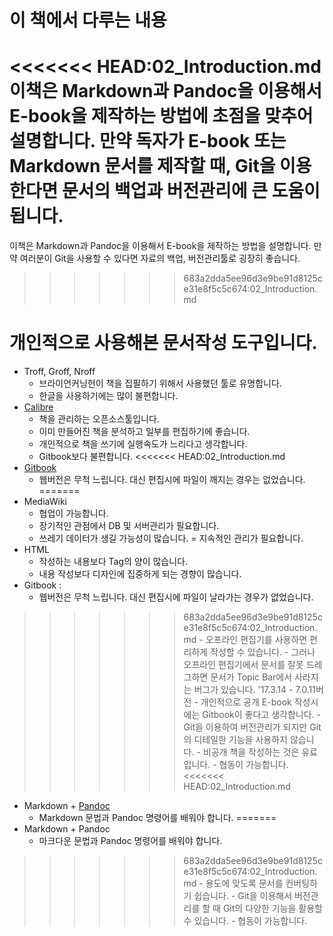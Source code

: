 # 이 책에서 다루는 내용
<<<<<<< HEAD:02_Introduction.md
이책은 Markdown과 Pandoc을 이용해서 E-book을 제작하는 방법에 초점을 맞추어 설명합니다.
만약 독자가 E-book 또는 Markdown 문서를 제작할 때,
Git을 이용한다면 문서의 백업과 버전관리에 큰 도움이 됩니다.
=======
이책은 Markdown과 Pandoc을 이용해서 E-book을 제작하는 방법을 설명합니다.
만약 여러분이 Git을 사용할 수 있다면 자료의 백업, 버전관리툴로 굉장히 좋습니다.
>>>>>>> 683a2dda5ee96d3e9be91d8125ce31e8f5c5c674:02_Introduction.md

# 개인적으로 사용해본 문서작성 도구입니다.
- Troff, Groff, Nroff
	- 브라이언커닝헌이 책을 집필하기 위해서 사용했던 툴로 유명합니다.
	- 한글을 사용하기에는 많이 불편합니다.
- [Calibre](https://calibre-ebook.com)
	- 책을 관리하는 오픈소스툴입니다.
	- 이미 만들어진 책을 분석하고 일부를 편집하기에 좋습니다.
	- 개인적으로 책을 쓰기에 실행속도가 느리다고 생각합니다.
	- Gitbook보다 불편합니다.
<<<<<<< HEAD:02_Introduction.md
- [Gitbook](http://www.gitbook.com)
	- 웹버전은 무척 느립니다. 대신 편집시에 파일이 깨지는 경우는 없었습니다.
=======
- MediaWiki
	- 협업이 가능합니다.
	- 장기적인 관점에서 DB 및 서버관리가 필요합니다.
	- 쓰레기 데이터가 생길 가능성이 많습니다. = 지속적인 관리가 필요합니다.
- HTML
	- 작성하는 내용보다 Tag의 양이 많습니다.
	- 내용 작성보다 디자인에 집중하게 되는 경향이 많습니다.
- Gitbook :
	- 웹버전은 무척 느립니다. 대신 편집시에 파일이 날라가는 경우가 없었습니다.
>>>>>>> 683a2dda5ee96d3e9be91d8125ce31e8f5c5c674:02_Introduction.md
	- 오프라인 편집기를 사용하면 편리하게 작성할 수 있습니다.
	- 그러나 오프라인 편집기에서 문서를 잘못 드레그하면 문서가 Topic Bar에서 사라지는 버그가 있습니다. '17.3.14 - 7.0.11버전
	- 개인적으로 공개 E-book 작성시에는 Gitbook이 좋다고 생각합니다.
	- Git을 이용하여 버전관리가 되지만 Git의 디테일한 기능을 사용하지 않습니다.
	- 비공개 책을 작성하는 것은 유료입니다.
	- 협동이 가능합니다.
<<<<<<< HEAD:02_Introduction.md
- Markdown + [Pandoc](http://www.pandoc.org)
	- Markdown 문법과 Pandoc 명령어를 배워야 합니다.
=======
- Markdown + Pandoc
	- 마크다운 문법과 Pandoc 명령어를 배워야 합니다.
>>>>>>> 683a2dda5ee96d3e9be91d8125ce31e8f5c5c674:02_Introduction.md
	- 용도에 맞도록 문서를 컨버팅하기 쉽습니다.
	- Git을 이용해서 버전관리를 할 때 Git의 다양한 기능을 활용할 수 있습니다.
	- 협동이 가능합니다.
